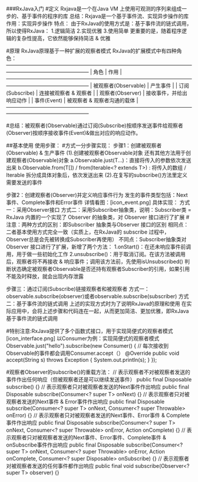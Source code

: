 ###RxJava入门
 #定义
  Rxjava是一个在Java VM 上使用可观测的序列来组成一步的、基于事件的程序的库
  总结：Rxjava是一个基于事件流、实现异步操作的库
  作用：实现异步操作
  特点：
  由于RxJava的使用方式是：基于事件流的链式调用，所以使得RxJava：
  1.逻辑简洁
  2.实现优雅
  3.使用简单
  更重要的是，随着程序逻辑的复杂性提高，它依然能够保持简洁 & 优雅
  
 #原理
  RxJava原理基于一种扩展的观察者模式
  RxJava的扩展模式中有四种角色：
  ————————————————————————————————————————————————————
 |        角色           |            作用             |
  ————————————————————————————————————————————————————
 |  被观察者(Observable)  |          产生事件           |
 |  订阅(Subscribe)       |    连接被观察者 & 观察者     |
 |  观察者(Observer)      |   接收事件，并给出响应动作    |
 |  事件(Event)           |  被观察者 & 观察者沟通的载体  |
  ————————————————————————————————————————————————————
  
  #总结：被观察者(Observable)通过订阅(Subscribe)按顺序发送事件给观察者(Observer)按顺序接收事件(Event)&做出对应的响应动作。
  
 ##基本使用
  使用步骤：
  #方式一分步骤实现：
  步骤1：创建被观察者(Observable) & 生产事件
   (1).创建被观察者Observable对象
       还有其他方法用于创建观察者(Observable)对象
       a.Observable.just(T...)：直接将传入的参数依次发送出来
       b.Observable.from(T[]) / from(Iterable<? extends T>) : 将传入的数组 / Iterable 拆分成具体对象后，依次发送出来
   (2).在复写的subscribe()方法里定义需要发送的事件

  步骤2：创建观察者(Observer)并定义响应事件行为
   发生的事件类型包括：Next事件、Complete事件和Error事件 详情看图：[icon_event.png]
   具体实现：
   方式一：采用Observer接口
   方式二：采用Subscriber抽象类，说明：Subscriber类 = RxJava 内置的一个实现了 Observer 的抽象类，对 Observer 接口进行了扩展
  #注意：两种方式的区别：即Subscriber 抽象类与Observer 接口的区别
  相同点：二者基本使用方式完全一致（实质上，在RxJava的 subscribe 过程中，Observer总是会先被转换成Subscriber再使用）
  不同点：Subscriber抽象类对 Observer 接口进行了扩展，新增了两个方法：
   1.onStart()：在还未响应事件前调用，用于做一些初始化工作
   2.unsubscribe()：用于取消订阅。在该方法被调用后，观察者将不再接收 & 响应事件；调用该方法前，先使用isUnsubscribed()
  判断状态确定被观察者Observable是否还持有观察者Subscriber的引用，如果引用不能及时释放，就会出现内存泄露

步骤三：通过订阅(Subscribe)链接观察者和被观察者
  方式一：observable.subscribe(observer)或者observable.subscribe(subscriber)
  方式二：基于事件流的链式调用
  上述的实现方式时为了说明RxJava的原理和使用
  在实际应用中，会将上述步骤和代码连在一起，从而更加简洁、更加优雅，即RxJava基于事件流的链式调用

 #特别注意:RxJava提供了多个函数式接口，用于实现简便式的观察者模式[icon_interface.png]
 以Consumer为例：实现简便式的观察者模式
     Observable.just("hello").subscribe(new Consumer<String>() {
     // 每次接收到Observable的事件都会调用Consumer.accept（）
     @Override
     public void accept(String s) throws Exception {
     System.out.println(s);
     }
     });

 #观察者Observer的subscribe()的重载方法：
    // 表示观察者不对被观察者发送的事件作出任何响应（但被观察者还是可以继续发送事件）
    public final Disposable subscribe() {}
    // 表示观察者只对被观察者发送的Next事件作出响应
    public final Disposable subscribe(Consumer<? super T> onNext) {}
    // 表示观察者只对被观察者发送的Next事件 & Error事件作出响应
    public final Disposable subscribe(Consumer<? super T> onNext, Consumer<? super Throwable> onError) {}
    // 表示观察者只对被观察者发送的Next事件、Error事件 & Complete事件作出响应
    public final Disposable subscribe(Consumer<? super T> onNext, Consumer<? super Throwable> onError, Action onComplete) {}
    // 表示观察者只对被观察者发送的Next事件、Error事件、Complete事件 & onSubscribe事件作出响应
    public final Disposable subscribe(Consumer<? super T> onNext, Consumer<? super Throwable> onError, Action onComplete, Consumer<? super Disposable> onSubscribe) {}
    // 表示观察者对被观察者发送的任何事件都作出响应
    public final void subscribe(Observer<? super T> observer) {}

